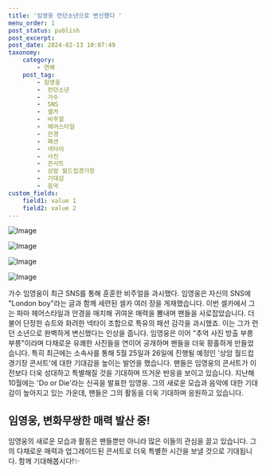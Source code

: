 ```yaml
---
title: '임영웅 런던소년으로 변신했다 '
menu_order: 1
post_status: publish
post_excerpt: 
post_date: 2024-02-13 10:07:49
taxonomy:
    category:
        - 연예
    post_tag:
        - 임영웅
        -  런던소년
        -  가수
        -  SNS
        -  셀카
        -  비주얼
        -  헤어스타일
        -  안경
        -  패션
        -  넥타이
        -  사진
        -  콘서트
        -  상암 월드컵경기장
        -  기대감
        -  음악
custom_fields:
    field1: value 1
    field2: value 2
---
```


![Image](https://ssl.pstatic.net/mimgnews/image/108/2024/02/13/0003214423_001_20240213001001216.jpg?type=w540)

![Image](https://mimgnews.pstatic.net/image/108/2024/02/13/0003214423_002_20240213001001354.jpg?type=w540)

![Image](https://ssl.pstatic.net/mimgnews/image/108/2024/02/13/0003214423_003_20240213001001466.jpg?type=w540)

![Image](https://mimgnews.pstatic.net/image/108/2024/02/13/0003214423_004_20240213001001648.jpg?type=w540)

가수 임영웅이 최근 SNS를 통해 훈훈한 비주얼을 과시했다. 임영웅은 자신의 SNS에 "London boy"라는 글과 함께 세련된 셀카 여러 장을 게재했습니다. 이번 셀카에서 그는 파마 헤어스타일과 안경을 매치해 귀여운 매력을 뽐내며 팬들을 사로잡았습니다. 더불어 단정한 슈트와 화려한 넥타이 조합으로 특유의 패션 감각을 과시했죠. 이는 그가 런던 소년으로 완벽하게 변신했다는 인상을 줍니다.
임영웅은 이어 "추억 사진 방출 부릉 부릉"이라며 다채로운 유쾌한 사진들을 연이어 공개하며 팬들을 더욱 황홀하게 만들었습니다. 특히 최근에는 소속사를 통해 5월 25일과 26일에 진행될 예정인 '상암 월드컵경기장 콘서트'에 대한 기대감을 높이는 발언을 했습니다. 팬들은 임영웅의 콘서트가 이전보다 더욱 성대하고 특별해질 것을 기대하며 뜨거운 반응을 보이고 있습니다.
지난해 10월에는 'Do or Die'라는 신곡을 발표한 임영웅. 그의 새로운 모습과 음악에 대한 기대감이 높아지고 있는 가운데, 팬들은 그의 활동을 더욱 기대하며 응원하고 있습니다.
## 임영웅, 변화무쌍한 매력 발산 중!
임영웅의 새로운 모습과 활동은 팬들뿐만 아니라 많은 이들의 관심을 끌고 있습니다. 그의 다채로운 매력과 업그레이드된 콘서트로 더욱 특별한 시간을 보낼 것으로 기대됩니다. 함께 기대해봅시다!✨
